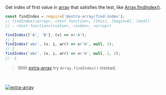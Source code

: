 Get index of first value in [array] that satisfies the test, like [Array.findIndex()].

```javascript
const findIndex = require('@extra-array/find-index');
// findIndex(<array>, <test function>, [this], [begin=0], [end])
// - <test function>(<value>, <index>, <array>)

findIndex(['A', 'B'], (v) => v>'A');
// 1
findIndex('abc', (v, i, arr) => v>'b', null, 1);
// 2
findIndex('abc', (v, i, arr) => v>'b', null, 1, 2);
// -1
```
> With [extra-array] try `Array.findIndex()` instead.
<br>


[![extra-array](https://i.imgur.com/nwyrmkW.jpg)](https://www.npmjs.com/package/extra-array)

[extra-array]: https://www.npmjs.com/package/extra-array
[array]: https://developer.mozilla.org/en-US/docs/Web/JavaScript/Guide/Indexed_collections
[Array.findIndex()]: https://developer.mozilla.org/en-US/docs/Web/JavaScript/Reference/Global_Objects/Array/findIndex

